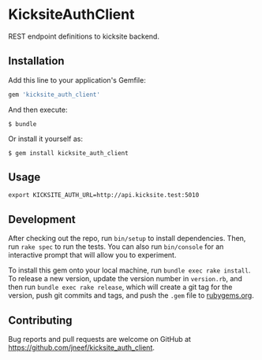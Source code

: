 # KicksiteAuthClient

REST endpoint definitions to kicksite backend.

## Installation

Add this line to your application's Gemfile:

```ruby
gem 'kicksite_auth_client'
```

And then execute:

    $ bundle

Or install it yourself as:

    $ gem install kicksite_auth_client

## Usage

```
export KICKSITE_AUTH_URL=http://api.kicksite.test:5010
```

## Development

After checking out the repo, run `bin/setup` to install dependencies. Then, run `rake spec` to run the tests. You can also run `bin/console` for an interactive prompt that will allow you to experiment.

To install this gem onto your local machine, run `bundle exec rake install`. To release a new version, update the version number in `version.rb`, and then run `bundle exec rake release`, which will create a git tag for the version, push git commits and tags, and push the `.gem` file to [rubygems.org](https://rubygems.org).

## Contributing

Bug reports and pull requests are welcome on GitHub at https://github.com/jneef/kicksite_auth_client.
